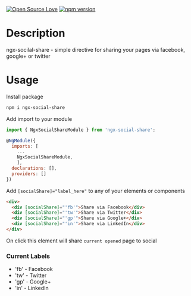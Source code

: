 [![Open Source Love](https://badges.frapsoft.com/os/v2/open-source.svg?v=103)](https://github.com/ellerbrock/open-source-badges/)
[![npm version](https://badge.fury.io/js/ngx-social-share.svg)](https://badge.fury.io/js/ngx-social-share)


# Description
ngx-socilal-share - simple directive for sharing your pages via facebook, google+ or twitter

# Usage
Install package
```sh
npm i ngx-social-share
```
Add import to your module
```js
import { NgxSocialShareModule } from 'ngx-social-share';

@NgModule({
  imports: [
    ...
    NgxSocialShareModule,
    ],
  declarations: [],
  providers: []
})
```

Add `[socialShare]="label_here"` to any of your elements or components
```html
<div>
  <div [socialShare]="'fb'">Share via Facebook</div>
  <div [socialShare]="'tw'">Share via Twitter</div>
  <div [socialShare]="'gp'">Share via Google+</div>
  <div [socialShare]="'in'">Share via LinkedIn</div>
</div>
```
On click this element will share `current opened` page to social

### Current Labels
- 'fb' - Facebook
- 'tw' - Twitter
- 'gp' - Google+
- 'in' - LinkedIn
